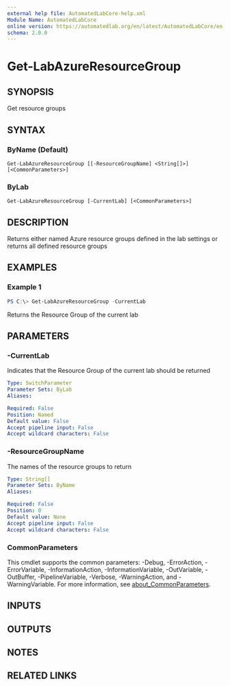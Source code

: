 ```yaml
---
external help file: AutomatedLabCore-help.xml
Module Name: AutomatedLabCore
online version: https://automatedlab.org/en/latest/AutomatedLabCore/en-us/Get-LabAzureResourceGroup
schema: 2.0.0
---
```


# Get-LabAzureResourceGroup

## SYNOPSIS
Get resource groups

## SYNTAX

### ByName (Default)
```
Get-LabAzureResourceGroup [[-ResourceGroupName] <String[]>] [<CommonParameters>]
```

### ByLab
```
Get-LabAzureResourceGroup [-CurrentLab] [<CommonParameters>]
```

## DESCRIPTION
Returns either named Azure resource groups defined in the lab settings or returns all defined resource groups

## EXAMPLES

### Example 1
```powershell
PS C:\> Get-LabAzureResourceGroup -CurrentLab
```

Returns the Resource Group of the current lab

## PARAMETERS

### -CurrentLab
Indicates that the Resource Group of the current lab should be returned

```yaml
Type: SwitchParameter
Parameter Sets: ByLab
Aliases:

Required: False
Position: Named
Default value: False
Accept pipeline input: False
Accept wildcard characters: False
```

### -ResourceGroupName
The names of the resource groups to return

```yaml
Type: String[]
Parameter Sets: ByName
Aliases:

Required: False
Position: 0
Default value: None
Accept pipeline input: False
Accept wildcard characters: False
```

### CommonParameters
This cmdlet supports the common parameters: -Debug, -ErrorAction, -ErrorVariable, -InformationAction, -InformationVariable, -OutVariable, -OutBuffer, -PipelineVariable, -Verbose, -WarningAction, and -WarningVariable. For more information, see [about_CommonParameters](http://go.microsoft.com/fwlink/?LinkID=113216).

## INPUTS

## OUTPUTS

## NOTES

## RELATED LINKS

